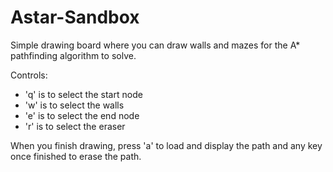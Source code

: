 # Astar-Sandbox
Simple drawing board where you can draw walls and mazes for the A* pathfinding algorithm to solve.

Controls:
  - 'q' is to select the start node
  - 'w' is to select the walls
  - 'e' is to select the end node
  - 'r' is to select the eraser
 
 When you finish drawing, press 'a' to load and display the path and any key once finished to erase the path.
